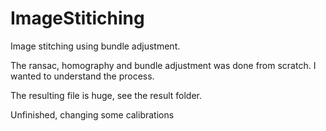 # ImageStitiching
Image stitching using bundle adjustment. 

The ransac, homography and bundle adjustment was done from scratch. I wanted to understand the process. 

The resulting file is huge, see the result folder.

Unfinished, changing some calibrations
